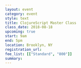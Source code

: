 ```yaml
---
layout: event
category: event
style: text
title: ClojureScript Master Class
class_date: 2018-08-18
upcoming: true
start: 9am
end: 5pm
location: Brooklyn, NY
registration_url: 
fee_list: [["Standard", "800"]]
summary: 
---
```


